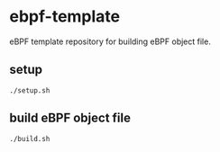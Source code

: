 # ebpf-template

eBPF template repository for building eBPF object file.

## setup

```
./setup.sh
```

## build eBPF object file

```
./build.sh
```
